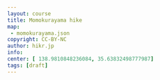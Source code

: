 ```yaml
---
layout: course
title: Momokurayama hike
map: 
 - momokurayama.json
copyright: CC-BY-NC
author: hikr.jp
info:
center: [ 138.9810848236084, 35.63832498777987]
tags: [draft]
---
```

